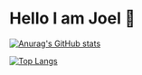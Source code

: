 # Hello I am Joel 💫

[![Anurag's GitHub stats](https://github-readme-stats.vercel.app/api?username=Panjiiiiiii&show_icons=true&theme=tokyonight)](https://github.com/Panjiiiiiii/github-readme-stats&show_icons=true&theme=tokyonight)

[![Top Langs](https://github-readme-stats.vercel.app/api/top-langs/?username=Panjiiiiiii&layout=donut&theme=tokyonight)](https://github.com/Panjiiiiiii/github-readme-stats&theme=tokyonight)
